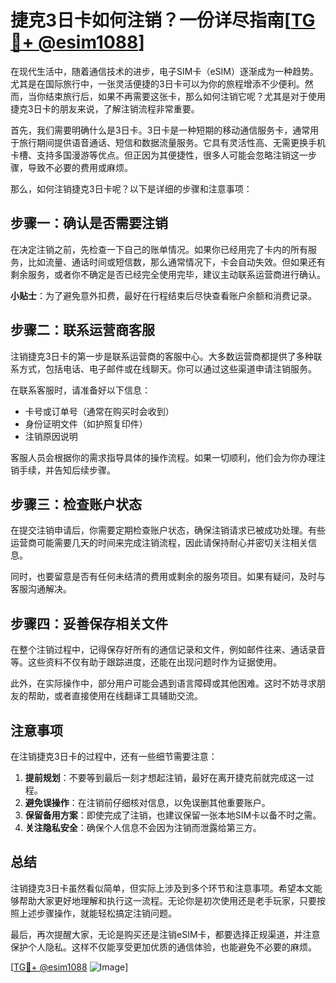 # 捷克3日卡如何注销？一份详尽指南[[TG💪+ @esim1088](https://t.me/s/esim1088)]

在现代生活中，随着通信技术的进步，电子SIM卡（eSIM）逐渐成为一种趋势。尤其是在国际旅行中，一张灵活便捷的3日卡可以为你的旅程增添不少便利。然而，当你结束旅行后，如果不再需要这张卡，那么如何注销它呢？尤其是对于使用捷克3日卡的朋友来说，了解注销流程非常重要。

首先，我们需要明确什么是3日卡。3日卡是一种短期的移动通信服务卡，通常用于旅行期间提供语音通话、短信和数据流量服务。它具有灵活性高、无需更换手机卡槽、支持多国漫游等优点。但正因为其便捷性，很多人可能会忽略注销这一步骤，导致不必要的费用或麻烦。

那么，如何注销捷克3日卡呢？以下是详细的步骤和注意事项：

## 步骤一：确认是否需要注销

在决定注销之前，先检查一下自己的账单情况。如果你已经用完了卡内的所有服务，比如流量、通话时间或短信数，那么通常情况下，卡会自动失效。但如果还有剩余服务，或者你不确定是否已经完全使用完毕，建议主动联系运营商进行确认。

**小贴士**：为了避免意外扣费，最好在行程结束后尽快查看账户余额和消费记录。

## 步骤二：联系运营商客服

注销捷克3日卡的第一步是联系运营商的客服中心。大多数运营商都提供了多种联系方式，包括电话、电子邮件或在线聊天。你可以通过这些渠道申请注销服务。

在联系客服时，请准备好以下信息：
- 卡号或订单号（通常在购买时会收到）
- 身份证明文件（如护照复印件）
- 注销原因说明

客服人员会根据你的需求指导具体的操作流程。如果一切顺利，他们会为你办理注销手续，并告知后续步骤。

## 步骤三：检查账户状态

在提交注销申请后，你需要定期检查账户状态，确保注销请求已被成功处理。有些运营商可能需要几天的时间来完成注销流程，因此请保持耐心并密切关注相关信息。

同时，也要留意是否有任何未结清的费用或剩余的服务项目。如果有疑问，及时与客服沟通解决。

## 步骤四：妥善保存相关文件

在整个注销过程中，记得保存好所有的通信记录和文件，例如邮件往来、通话录音等。这些资料不仅有助于跟踪进度，还能在出现问题时作为证据使用。

此外，在实际操作中，部分用户可能会遇到语言障碍或其他困难。这时不妨寻求朋友的帮助，或者直接使用在线翻译工具辅助交流。

## 注意事项

在注销捷克3日卡的过程中，还有一些细节需要注意：

1. **提前规划**：不要等到最后一刻才想起注销，最好在离开捷克前就完成这一过程。
2. **避免误操作**：在注销前仔细核对信息，以免误删其他重要账户。
3. **保留备用方案**：即使完成了注销，也建议保留一张本地SIM卡以备不时之需。
4. **关注隐私安全**：确保个人信息不会因为注销而泄露给第三方。

## 总结

注销捷克3日卡虽然看似简单，但实际上涉及到多个环节和注意事项。希望本文能够帮助大家更好地理解和执行这一流程。无论你是初次使用还是老手玩家，只要按照上述步骤操作，就能轻松搞定注销问题。

最后，再次提醒大家，无论是购买还是注销eSIM卡，都要选择正规渠道，并注意保护个人隐私。这样不仅能享受更加优质的通信体验，也能避免不必要的麻烦。

[[TG💪+ @esim1088](https://t.me/s/esim1088) ![Image](https://i.postimg.cc/4NQfJmqS/Snipaste-2025-05-13-00-14-12.png)]